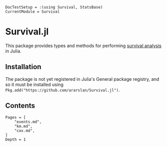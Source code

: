 ```@meta
DocTestSetup = :(using Survival, StatsBase)
CurrentModule = Survival
```

# Survival.jl

This package provides types and methods for performing
[survival analysis](https://en.wikipedia.org/wiki/Survival_analysis) in Julia.

## Installation

The package is not yet registered in Julia's General package registry, and so it must
be installed using `Pkg.add("https://github.com/ararslan/Survival.jl")`.

## Contents

```@contents
Pages = [
    "events.md",
    "km.md",
    "cox.md",
]
Depth = 1
```
